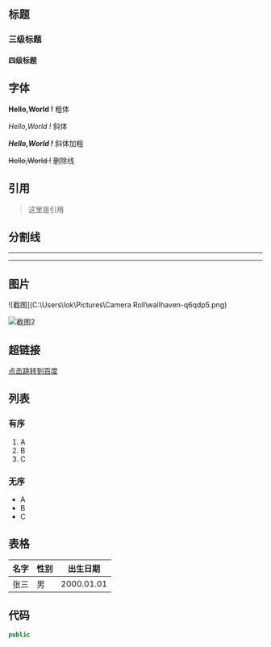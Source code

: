 

## 标题

### 三级标题

#### 四级标题



## 字体

**Hello,World !**     粗体

*Hello,World !*        斜体  

***Hello,World !***       斜体加粗

~~Hello,World !~~       删除线



## 引用

> 这里是引用  



## 分割线

---

***



## 图片

![截图](C:\Users\lok\Pictures\Camera Roll\wallhaven-q6qdp5.png)

![截图2](https://gimg2.baidu.com/image_search/src=http%3A%2F%2Fa0.att.hudong.com%2F30%2F29%2F01300000201438121627296084016.jpg&refer=http%3A%2F%2Fa0.att.hudong.com&app=2002&size=f9999,10000&q=a80&n=0&g=0n&fmt=jpeg?sec=1615259472&t=08b0873d5d68ee78abeba97c825eca63)



## 超链接

[点击跳转到百度](https://www.baidu.com/)



## 列表

### 有序

1. A
2. B
3. C

### 无序

- A
- B
- C



## 表格

| 名字 | 性别 | 出生日期 |
|--|--|--|
| 张三 | 男 | 2000.01.01|



## 代码

```java
public
```






